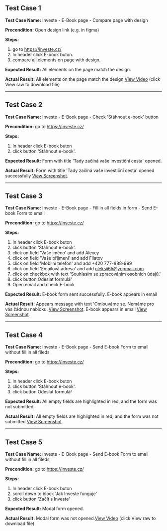## Test Case 1
**Test Case Name:** Investe - E-Book page - Compare page with design

**Precondition:** Open design link (e.g. in figma)

**Steps:**  
1. go to https://investe.cz/
2. In header click E-book buton.
3. compare all elements on page with design.

**Expected Result:** 
All elements on the page match the design.

**Actual Result:** 
All elements on the page match the design [View Video](video/video1.mp4) (click View raw to download file)

---

## Test Case 2
**Test Case Name:** Investe - E-Book page - Check 'Stáhnout e-book' button

**Precondition:** go to https://investe.cz/

**Steps:**  
1. In header click E-book buton
2. click button 'Stáhnout e-book'.

**Expected Result:** 
Form with title 'Tady začíná vaše investiční cesta' opened.

**Actual Result:** 
Form with title 'Tady začíná vaše investiční cesta' opened successfully [View Screenshot](screenshots/Screenshot1.png).

---

## Test Case 3
**Test Case Name:** Investe - E-Book page - Fill in all fields in form - Send E-book Form to email

**Precondition:** go to https://investe.cz/

**Steps:**  
1. In header click E-book buton
2. click button 'Stáhnout e-book'.
3. click on field 'Vaše jméno' and add Alexey
4. click on field 'Vaše příjmení' and add Filatov
5. click on field 'Mobilní telefon' and add +420 777-888-999
6. click on field 'Emailová adresa' and add oleksii65@yopmail.com
7. click on checkbox with text 'Souhlasím se zpracováním osobních údajů.'
8. click button Odeslat formulář
9. Open email and check E-book

**Expected Result:** 
E-book form sent successfully. E-book appears in email

**Actual Result:** 
Appears message with text 'Omlouváme se. Nemáme pro vás žádnou nabídku.'[View Screenshot](screenshots/Screenshot2.png). E-book appears in email [View Screenshot](screenshots/Screenshot3.png).

---

## Test Case 4
**Test Case Name:** Investe - E-Book page - Send E-book Form to email without fill in all fileds

**Precondition:** go to https://investe.cz/

**Steps:**  
1. In header click E-book buton
2. click button 'Stáhnout e-book'.
3. click button Odeslat formulář


**Expected Result:** 
All empty fields are highlighted in red, and the form was not submitted.

**Actual Result:** 
All empty fields are highlighted in red, and the form was not submitted.[View Screenshot](screenshots/Screenshot4.png).

---

## Test Case 5
**Test Case Name:** Investe - E-Book page - Send E-book Form to email without fill in all fileds

**Precondition:** go to https://investe.cz/

**Steps:**  
1. In header click E-book buton
2. scroll down to block 'Jak Investe funguje'
3. click button 'Začít s Investe'


**Expected Result:** 
Modal form opened.

**Actual Result:** 
Modal form was not opened.[View Video](video/video2.mp4) (click View raw to download file)


